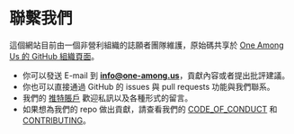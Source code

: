 # 聯繫我們

這個網站目前由一個非營利組織的誌願者團隊維護，原始碼共享於 [One Among Us 的 GitHub 組織頁面](https://github.com/one-among-us)。

- 你可以發送 E-mail 到 **info@one-among.us**，貢獻內容或者提出批評建議。
- 你也可以直接通過 GitHub 的 issues 與 pull requests 功能與我們聯系。
- 我們的 [推特賬戶](https://twitter.com/oneamong_us) 歡迎私訊以及各種形式的留言。
- 如果想為我們的 repo 做出貢獻，請查看我們的 [CODE_OF_CONDUCT](https://github.com/one-among-us/data/blob/main/CODE_OF_CONDUCT.md) 和 [CONTRIBUTING](https://github.com/one-among-us/data/blob/main/CONTRIBUTING.md)。
